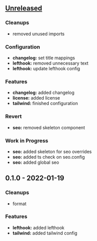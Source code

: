 <a name="unreleased"></a>
## [Unreleased]

### Cleanups
- removed unused imports

### Configuration
- **changelog:** set title mappings
- **lefthook:** removed unnecessary text
- **lefthook:** update lefthook config

### Features
- **changelog:** added changelog
- **license:** added license
- **tailwind:** finished configuration

### Revert
- **seo:** removed skeleton component

### Work in Progress
- **seo:** added skeleton for seo overrides
- **seo:** added ts check on seo.config
- **seo:** added global seo


<a name="0.1.0"></a>
## 0.1.0 - 2022-01-19
### Cleanups
- format

### Features
- **lefthook:** added lefthook
- **tailwind:** added tailwind config


[Unreleased]: https://github.com/tigorlazuardi/at-home/compare/0.1.0...HEAD
